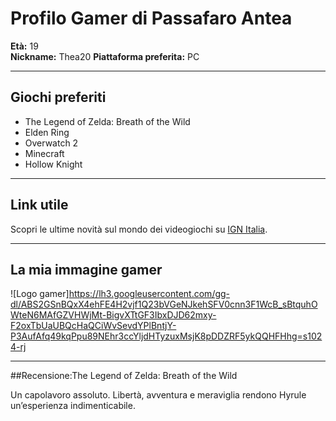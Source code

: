 # Profilo Gamer di Passafaro Antea

**Età:** 19  
**Nickname:** Thea20 
**Piattaforma preferita:** PC  

---

## Giochi preferiti

- The Legend of Zelda: Breath of the Wild  
- Elden Ring  
- Overwatch 2  
- Minecraft  
- Hollow Knight  

---

## Link utile

Scopri le ultime novità sul mondo dei videogiochi su [IGN Italia](https://it.ign.com/).

---

## La mia immagine gamer

![Logo gamer]https://lh3.googleusercontent.com/gg-dl/ABS2GSnBQxX4ehFE4H2vjf1Q23bVGeNJkehSFV0cnn3F1WcB_sBtquhOWteN6MAfGZVHWjMt-BigvXTtGF3IbxDJD62mxy-F2oxTbUaUBQcHaQCiWvSevdYPlBntjY-P3AufAfq49kqPpu89NEhr3ccYljdHTyzuxMsjK8pDDZRF5ykQQHFHhg=s1024-rj

---
##Recensione:The Legend of Zelda: Breath of the Wild

Un capolavoro assoluto.
Libertà, avventura e meraviglia rendono Hyrule un’esperienza indimenticabile.
